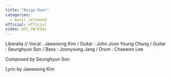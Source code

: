 ```yaml
---
title: "Reign Over"
categories:
  - music_released
official: official
video: bXl_YW-K1Gs
---
```

Liberalia // Vocal : Jaewoong Kim / Guitar : John Joon Young Chung / Guitar : Seunghyun Son / Bass : Joonyoung Jang / Drum : Chaewon Lee

Composed by Seunghyun Son

Lyric by Jaewoong Kim
